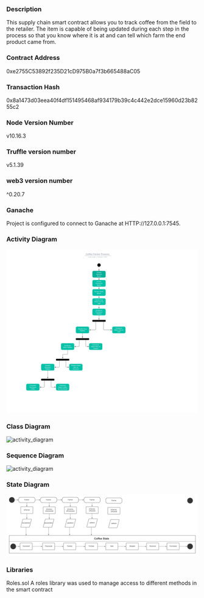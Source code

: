 ### Description
This supply chain smart contract allows you to track coffee from the field to the retailer. The item is capable of being updated during each step in the process so that you know where it is at and can tell which farm the end product came from. 

### Contract Address

0xe2755C53892f235D21cD975B0a7f3b665488aC05

### Transaction Hash

0x8a1473d03eea40f4df151495468af934179b39c4c442e2dce15960d23b8255c2

### Node Version Number
v10.16.3

### Truffle version number
v5.1.39

### web3 version number
^0.20.7

### Ganache
Project is configured to connect to Ganache at HTTP://127.0.0.1:7545.

### Activity Diagram
![activity_diagram](images/activity_diagram.jpeg)

### Class Diagram
![activity_diagram](images/class_diagram.jpeg)

### Sequence Diagram
![activity_diagram](images/sequence_diagram.jpeg)

### State Diagram
![activity_diagram](images/state_diagram.jpeg)

### Libraries
Roles.sol
A roles library was used to manage access to different methods in the smart contract

